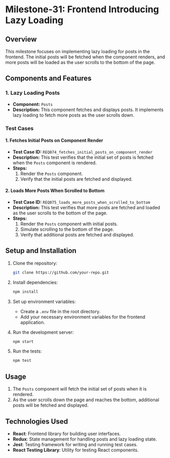 
# Milestone-31: Frontend Introducing Lazy Loading

## Overview

This milestone focuses on implementing lazy loading for posts in the frontend. The initial posts will be fetched when the component renders, and more posts will be loaded as the user scrolls to the bottom of the page.

## Components and Features

### 1. Lazy Loading Posts

- **Component:** `Posts`
- **Description:** This component fetches and displays posts. It implements lazy loading to fetch more posts as the user scrolls down.

### Test Cases

#### 1. Fetches Initial Posts on Component Render
- **Test Case ID:** `REQ074_fetches_initial_posts_on_component_render`
- **Description:** This test verifies that the initial set of posts is fetched when the `Posts` component is rendered.
- **Steps:**
  1. Render the `Posts` component.
  2. Verify that the initial posts are fetched and displayed.

#### 2. Loads More Posts When Scrolled to Bottom
- **Test Case ID:** `REQ075_loads_more_posts_when_scrolled_to_bottom`
- **Description:** This test verifies that more posts are fetched and loaded as the user scrolls to the bottom of the page.
- **Steps:**
  1. Render the `Posts` component with initial posts.
  2. Simulate scrolling to the bottom of the page.
  3. Verify that additional posts are fetched and displayed.

## Setup and Installation

1. Clone the repository:
   ```bash
   git clone https://github.com/your-repo.git
   ```

2. Install dependencies:
   ```bash
   npm install
   ```

3. Set up environment variables:
   - Create a `.env` file in the root directory.
   - Add your necessary environment variables for the frontend application.

4. Run the development server:
   ```bash
   npm start
   ```

5. Run the tests:
   ```bash
   npm test
   ```

## Usage

1. The `Posts` component will fetch the initial set of posts when it is rendered.
2. As the user scrolls down the page and reaches the bottom, additional posts will be fetched and displayed.

## Technologies Used

- **React**: Frontend library for building user interfaces.
- **Redux**: State management for handling posts and lazy loading state.
- **Jest**: Testing framework for writing and running test cases.
- **React Testing Library**: Utility for testing React components.
